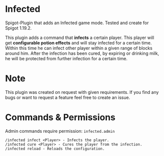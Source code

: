 # Infected
Spigot-Plugin that adds an Infected game mode.
Tested and create for Spigot 1.19.2.

This plugin adds a command that **infects** a certain player. This player will get **configurable potion effects** and will stay infected for a certain time. Within this time he can infect other player within a given range of blocks around him.
After the infection has been cured, by expiring or drinking milk, he will be protected from further infection for a certain time.

# Note
This plugin was created on request with given requirements. If you find any bugs or want to request a feature feel free to create an issue.

# Commands & Permissions
Admin commands require permission: ``infected.admin``
```
/infected infect <Player> - Infects the player.
/infected cure <Player> - Cures the player from the infection.
/infected reload - Reloads the configuration.
```
